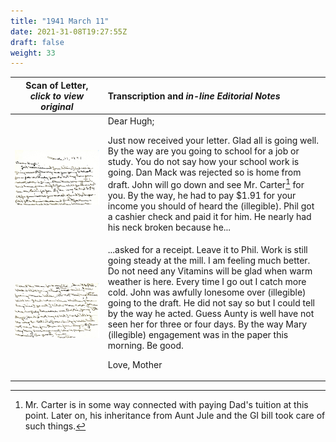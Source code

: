 ```yaml
---
title: "1941 March 11"
date: 2021-31-08T19:27:55Z
draft: false
weight: 33
---
```

| Scan of Letter, *click to view original* | Transcription and *in-line Editorial Notes* |
| :---: | :--- |
| ![](img259.jpg?height=400px) | Dear Hugh;<p>Just now received your letter.  Glad all is going well.  By the way are you going to school for a job or study.  You do not say how your school work is going.  Dan Mack was rejected so is home from draft.  John will go down and see Mr. Carter[^1] for you.  By the way, he had to pay $1.91 for your income you should of heard the (illegible).   Phil got a cashier check and paid it for him. He nearly had his neck broken because he...|
| ![](img260.jpg?height=400px) |...asked for a receipt. Leave it to Phil.  Work is still going steady at the mill.  I am feeling much better.  Do not need any Vitamins will be glad when warm weather is here.  Every time I go out I catch more cold.  John was awfully lonesome over (illegible) going to the draft.  He did not say so but I could tell by the way he acted.  Guess Aunty is well have not seen her for three or four days.  By the way Mary (illegible) engagement was in the paper this morning.  Be good. </p><p> Love, Mother |

[^1]: Mr. Carter is in some way connected with paying Dad's tuition at this point.  Later on, his inheritance from Aunt Jule and the GI bill took care of such things.
